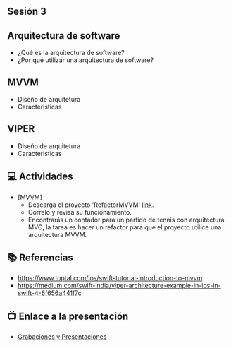 Sesión 3
-

## Arquitectura de software
- ¿Qué es la arquitectura de software?
- ¿Por qué utilizar una arquitectura de software?

## MVVM
- Diseño de arquitetura
- Caracteristicas

## VIPER
- Diseño de arquitetura
- Caracteristicas

## 💻 Actividades
- [MVVM]
    - Descarga el proyecto 'RefactorMVVM' [link](RefactorMVVM).
    - Correlo y revisa su funcionamiento.
    - Encontrarás un contador para un partido de tennis con arquitectura MVC, la tarea es hacer un refactor para que el proyecto utilice una arquitectura MVVM.

## 📚 Referencias
- https://www.toptal.com/ios/swift-tutorial-introduction-to-mvvm
- https://medium.com/swift-india/viper-architecture-example-in-ios-in-swift-4-6f656a441f7c

## 📺 Enlace a la presentación 
- [Grabaciones y Presentaciones](/Grabaciones_y_Presentaciones.md)
